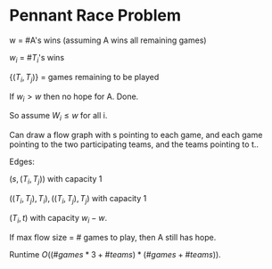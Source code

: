 # Pennant Race Problem

w = #A's wins (assuming A wins all remaining games)

$w_i$ = #$T_i$'s wins

$\{(T_i, T_j)\}$ = games remaining to be played

If $w_i > w$ then no hope for A. Done.

So assume $W_i\leq w$ for all i.

Can draw a flow graph with s pointing to each game, and each game pointing to
the two participating teams, and the teams pointing to t..

Edges:

$(s, (T_i, T_j))$ with capacity 1

$((T_i, T_j), T_i), ((T_i, T_j), T_j)$ with capacity 1

$(T_i, t)$ with capacity $w_i-w$.


If max flow size = # games to play, then A still has hope.


Runtime $O((\#games*3 + \#teams) * (\#games + \#teams))$.
